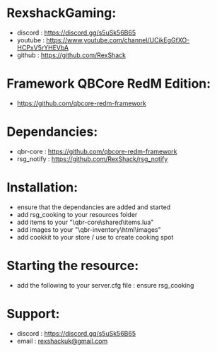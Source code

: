 # RexshackGaming:
- discord : https://discord.gg/s5uSk56B65
- youtube : https://www.youtube.com/channel/UCikEgGfXO-HCPxV5rYHEVbA
- github : https://github.com/RexShack

# Framework QBCore RedM Edition:
- https://github.com/qbcore-redm-framework

# Dependancies:
- qbr-core : https://github.com/qbcore-redm-framework
- rsg_notify : https://github.com/RexShack/rsg_notify

# Installation:
- ensure that the dependancies are added and started
- add rsg_cooking to your resources folder
- add items to your "\qbr-core\shared\items.lua"
- add images to your "\qbr-inventory\html\images"
- add cookkit to your store / use to create cooking spot

# Starting the resource:
- add the following to your server.cfg file : ensure rsg_cooking

# Support:
- discord : https://discord.gg/s5uSk56B65
- email : rexshackuk@gmail.com